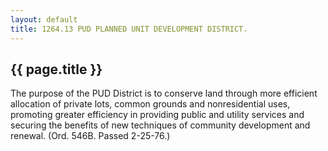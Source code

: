 ```yaml
---
layout: default 
title: 1264.13 PUD PLANNED UNIT DEVELOPMENT DISTRICT.
---
```


{{ page.title }}
----------------

The purpose of the PUD District is to conserve land through more
efficient allocation of private lots, common grounds and nonresidential
uses, promoting greater efficiency in providing public and utility
services and securing the benefits of new techniques of community
development and renewal. (Ord. 546B. Passed 2-25-76.)
